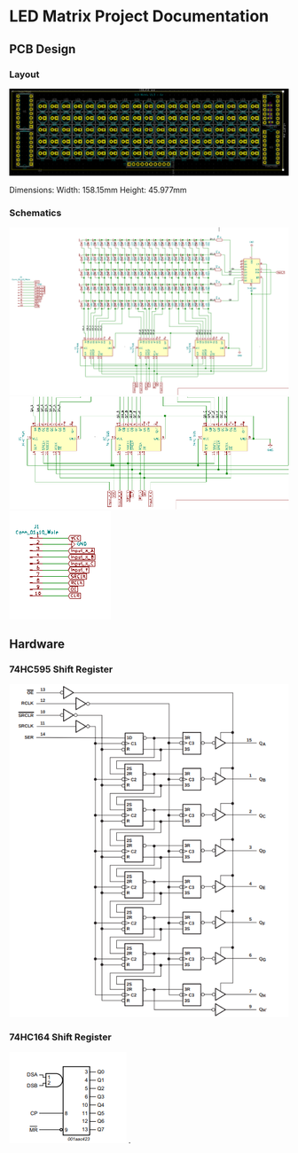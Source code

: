# LED Matrix Project Documentation

## PCB Design

### Layout

<img src="Documentation/layout.png">

Dimensions:
Width: 158.15mm
Height: 45.977mm

### Schematics 

<img src="Documentation/schematic_hole.png">

<img src="Documentation/schematic_closup_3sr.png">

<img src="Documentation/schematic_connector.png">

## Hardware

### 74HC595 Shift Register

<img src="Documentation/74hc595_digital_circuit.png">

### 74HC164 Shift Register

<img src="Documentation/74hc164_digital_circuit.png">
.
